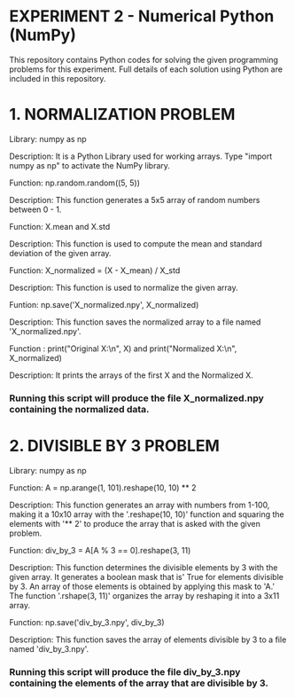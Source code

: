 # EXPERIMENT 2 - Numerical Python (NumPy)
This repository contains Python codes for solving the given programming problems for this experiment. Full details of each solution using Python are included in this repository.

# 1. NORMALIZATION PROBLEM 
Library: numpy as np 

Description: It is a Python Library used for working arrays. Type "import numpy as np" to activate the NumPy library. 

Function: np.random.random((5, 5)) 

Description: This function generates a 5x5 array of random numbers between 0 - 1. 

Function: X.mean and X.std 

Description: This function is used to compute the mean and standard deviation of the given array. 

Function: X_normalized = (X - X_mean) / X_std 

Description: This function is used to normalize the given array. 

Funtion: np.save('X_normalized.npy', X_normalized)

Description: This function saves the normalized array to a file named 'X_normalized.npy'. 

Function : print("Original X:\n", X) and print("Normalized X:\n", X_normalized)

Description: It prints the arrays of the first X and the Normalized X. 

### Running this script will produce the file X_normalized.npy containing the normalized data.

# 2. DIVISIBLE BY 3 PROBLEM
Library: numpy as np 

Function: A = np.arange(1, 101).reshape(10, 10) ** 2

Description: This function generates an array with numbers from 1-100, making it a 10x10 array with the '.reshape(10, 10)' function and squaring the elements with '** 2' to produce the array that is asked with the given problem. 

Function: div_by_3 = A[A % 3 == 0].reshape(3, 11) 

Description: This function determines the divisible elements by 3 with the given array. It generates a boolean mask that is' True for elements divisible by 3. An array of those elements is obtained by applying this mask to 'A.' The function '.rshape(3, 11)' organizes the array by reshaping it into a 3x11 array. 

Function: np.save('div_by_3.npy', div_by_3) 

Description: This function saves the array of elements divisible by 3 to a file named 'div_by_3.npy'.

### Running this script will produce the file div_by_3.npy containing the elements of the array that are divisible by 3.


